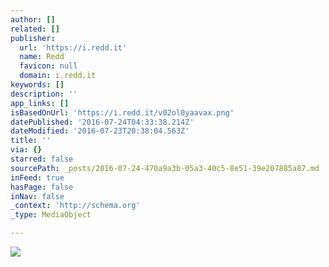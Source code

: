 ```yaml
---
author: []
related: []
publisher:
  url: 'https://i.redd.it'
  name: Redd
  favicon: null
  domain: i.redd.it
keywords: []
description: ''
app_links: []
isBasedOnUrl: 'https://i.redd.it/v02ol0yaavax.png'
datePublished: '2016-07-24T04:33:38.214Z'
dateModified: '2016-07-23T20:38:04.563Z'
title: ''
via: {}
starred: false
sourcePath: _posts/2016-07-24-470a9a3b-05a3-40c5-8e51-39e207885a87.md
inFeed: true
hasPage: false
inNav: false
_context: 'http://schema.org'
_type: MediaObject

---
```

<article style=""><img src="https://i.redd.it/v02ol0yaavax.png" /></article>